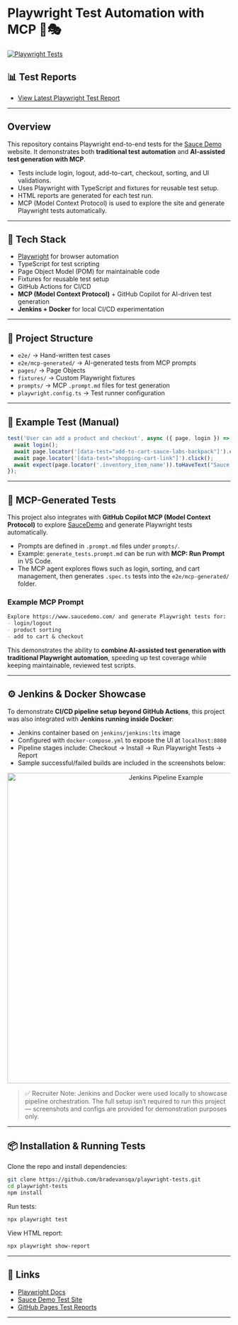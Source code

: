 # Playwright Test Automation with MCP 🤖🎭

[![Playwright Tests](https://github.com/bradevansqa/playwright-tests/actions/workflows/playwright.yml/badge.svg)](https://github.com/bradevansqa/playwright-tests/actions/workflows/playwright.yml)

## 📊 Test Reports

* [View Latest Playwright Test Report](https://bradevansqa.github.io/playwright-tests/)

---

## Overview

This repository contains Playwright end-to-end tests for the [Sauce Demo](https://www.saucedemo.com/) website.
It demonstrates both **traditional test automation** and **AI-assisted test generation with MCP**.

* Tests include login, logout, add-to-cart, checkout, sorting, and UI validations.
* Uses Playwright with TypeScript and fixtures for reusable test setup.
* HTML reports are generated for each test run.
* MCP (Model Context Protocol) is used to explore the site and generate Playwright tests automatically.

---

## 🚀 Tech Stack

* [Playwright](https://playwright.dev/) for browser automation
* TypeScript for test scripting
* Page Object Model (POM) for maintainable code
* Fixtures for reusable test setup
* GitHub Actions for CI/CD
* **MCP (Model Context Protocol)** + GitHub Copilot for AI-driven test generation
* **Jenkins + Docker** for local CI/CD experimentation

---

## 📂 Project Structure

* `e2e/` → Hand-written test cases
* `e2e/mcp-generated/` → AI-generated tests from MCP prompts
* `pages/` → Page Objects
* `fixtures/` → Custom Playwright fixtures
* `prompts/` → MCP `.prompt.md` files for test generation
* `playwright.config.ts` → Test runner configuration

---

## 🧪 Example Test (Manual)

```ts
test('User can add a product and checkout', async ({ page, login }) => {
  await login();
  await page.locator('[data-test="add-to-cart-sauce-labs-backpack"]').click();
  await page.locator('[data-test="shopping-cart-link"]').click();
  await expect(page.locator('.inventory_item_name')).toHaveText("Sauce Labs Backpack");
});
```

---

## 🤖 MCP-Generated Tests

This project also integrates with **GitHub Copilot MCP (Model Context Protocol)** to explore [SauceDemo](https://www.saucedemo.com/) and generate Playwright tests automatically.

* Prompts are defined in `.prompt.md` files under `prompts/`.
* Example: `generate_tests.prompt.md` can be run with **MCP: Run Prompt** in VS Code.
* The MCP agent explores flows such as login, sorting, and cart management, then generates `.spec.ts` tests into the `e2e/mcp-generated/` folder.

### Example MCP Prompt

```md
Explore https://www.saucedemo.com/ and generate Playwright tests for:
- login/logout
- product sorting
- add to cart & checkout
```

This demonstrates the ability to **combine AI-assisted test generation with traditional Playwright automation**, speeding up test coverage while keeping maintainable, reviewed test scripts.

---

## ⚙️ Jenkins & Docker Showcase

To demonstrate **CI/CD pipeline setup beyond GitHub Actions**, this project was also integrated with **Jenkins running inside Docker**:

* Jenkins container based on `jenkins/jenkins:lts` image
* Configured with `docker-compose.yml` to expose the UI at `localhost:8080`
* Pipeline stages include: Checkout → Install → Run Playwright Tests → Report
* Sample successful/failed builds are included in the screenshots below:

<p align="center">
  <img src="screenshots/jenkins-pipeline.png" alt="Jenkins Pipeline Example" width="700"/>
</p>

> ✅ Recruiter Note: Jenkins and Docker were used locally to showcase pipeline orchestration. The full setup isn’t required to run this project — screenshots and configs are provided for demonstration purposes only.

---

## 📦 Installation & Running Tests

Clone the repo and install dependencies:

```bash
git clone https://github.com/bradevansqa/playwright-tests.git
cd playwright-tests
npm install
```

Run tests:

```bash
npx playwright test
```

View HTML report:

```bash
npx playwright show-report
```

---

## 🔗 Links

* [Playwright Docs](https://playwright.dev/)
* [Sauce Demo Test Site](https://www.saucedemo.com/)
* [GitHub Pages Test Reports](https://bradevansqa.github.io/playwright-tests/)

---

